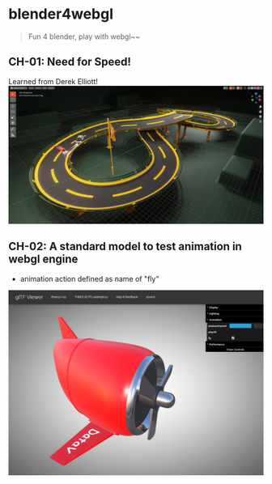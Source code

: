 # blender4webgl
> Fun 4 blender, play with webgl~~

## CH-01: Need for Speed! 
Learned from Derek Elliott!
![IMG](https://raw.githubusercontent.com/guoweish/blender4webgl/main/ch-01/screenshots/4.jpg)

## CH-02: A standard model to test animation in webgl engine
* animation action defined as name of "fly"

![IMG](https://raw.githubusercontent.com/guoweish/blender4webgl/main/ch-02/plane/1.png)

